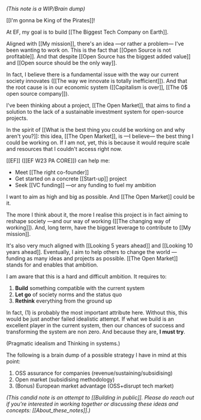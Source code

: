 _(This note is a WIP/Brain dump)_

[[I'm gonna be King of the Pirates]]!

At EF, my goal is to build [[The Biggest Tech Company on Earth]].

Aligned with [[My mission]], there's an idea —or rather a problem— I've been wanting to work on. This is the fact that [[Open Source is not profitable]]. And that despite [[Open Source has the biggest added value]] and [[Open source should be the only way]].

In fact, I believe there is a fundamental issue with the way our current society innovates ([[The way we innovate is totally inefficient]]). And that the root cause is in our economic system ([[Capitalism is over]], [[The 0$ open source company]]).

I've been thinking about a project, [[The Open Market]], that aims to find a solution to the lack of a sustainable investment system for open-source projects.

In the spirit of [[What is the best thing you could be working on and why aren't you?]]: this idea, [[The Open Market]], is —I believe— the best thing I could be working on.
If I am not, yet, this is because it would require scale and resources that I couldn't access right now.

[[EF]] ([[EF W23 PA CORE]]) can help me:

- Meet [[The right co-founder]]
- Get started on a concrete [[Start-up]] project
- Seek [[VC funding]] —or any funding to fuel my ambition

I want to aim as high and big as possible. And [[The Open Market]] could be it.

The more I think about it, the more I realise this project is in fact aiming to reshape society —and our way of working ([[The changing way of working]]). And, long term, have the biggest leverage to contribute to [[My mission]].

It's also very much aligned with [[Looking 5 years ahead]] and [[Looking 10 years ahead]].
Eventually, I aim to help others to change the world —funding as many ideas and projects as possible. [[The Open Market]] stands for and enables that ambition.

I am aware that this is a hard and difficult ambition. It requires to:

1. **Build** something compatible with the current system
2. **Let go** of society norms and the status quo
3. **Rethink** everything from the ground up

In fact, (1) is probably the most important attribute here.
Without this, this would be just another failed idealistic attempt.
If what we build is an excellent player in the current system, then our chances of success and transforming the system are non zero. And because they are, **I must try**.

(Pragmatic idealism and Thinking in systems.)

The following is a brain dump of a possible strategy I have in mind at this point:

1. OSS assurance for companies (revenue/sustaining/subsidising)
2. Open market (subsidising methodology)
3. (Bonus) European market advantage (OSS+disrupt tech market)

_(This candid note is an attempt to [[Building in public]]. Please do reach out if you're interested in working together or discussing these ideas and concepts: [[About_these_notes]].)_
